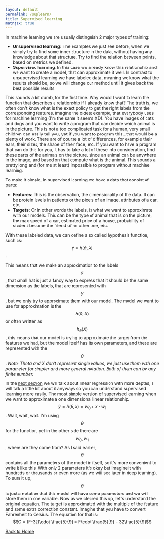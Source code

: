 ```yaml
---
layout: default
permalink: /suplearn/
title: Supervised learning
mathjax: true
---
```


<script src="https://polyfill.io/v3/polyfill.min.js?features=es6"></script>
<script id="MathJax-script" async
        src="https://cdn.jsdelivr.net/npm/mathjax@3/es5/tex-mml-chtml.js">
</script>

In machine learning we are usually distinguish 2 major types of training:
- **Unsupervised learning**: The examples we just see before, when we simply try to find some inner structure in the data, without having any knowledge about that structure. Try to find the relation between points, based on metrics we defined.  
- **Supervised learning**: In this case we already know this relationship and we want to create a model, that can approximate it well. In contrast to unsupervised learning we have labeled data, meaning we know what the results should be, so we will change our method until it gives back the best possible results.  

This sounds a bit dumb, for the first time. Why would I want to learn the function that describes a relationship if I already know that? The truth is, we often don't know what is the exact policy to get the right labels from the corresponding features. Imagine the oldest example, that everybody uses for machine learning (I'm the same it seems XD). You have images of cats and dogs and you want to write a program that can decide which animal is in the picture. This is not a too complicated task for a human, very small children can easily tell you, yet if you want to program this...that would be a plenty of work. There are of course a lot of differences, for example their ears, their sizes, the shape of their face, etc. If you want to have a program that can do this for you, it has to take a lot of these into consideration, find these parts of the animals on the picture, since an animal can be anywhere in the image, and based on that compute what is the animal. This sounds a pretty long and (for me at least) impossible to program without machine learning.  

To make it simple, in supervised learning we have a data that consist of parts:
- **Features**: This is the observation, the dimensionality of the data. It can be protein levels in patients or the pixels of an image, attributes of a car, etc.  
- **Targets**: Or in other words the labels, is what we want to approximate with our models. This can be the type of animal that is on the picture, the max speed of a car, estimated price of a house, probability of student become the friend of an other one, etc.  

With these labeled data, we can define a so called hypothesis function, such as:
$$ \hat{y} = h(\theta,X) $$.  

This means that we make an approximation to the labels $$ \hat{y} $$, that small hat is just a fancy way to express that it should be the same dimension as the labels, that are represented with $$ y $$, but we only try to approximate them with our model. The model we want to use for approximation is the $$h(\theta,X)$$ or often written as $$h_{\theta}(X)$$, this means that our model is trying to approximate the target from the features we had, but the model itself has its own parameters, and these are represented with the $$\theta$$.
*Note: Theta and X don't represent single values, we just use them with one parameter for simpler and more general notation. Both of them can be any finite number.*  

In the [next section](/linreg/) we will talk about linear regression with more depths, I will talk a little bit about it anyways so you can understand supervised learning more easily. The most simple version of supervised learning when we want to approximate a one dimensional linear relationship.  
$$\hat{y} = h(\theta,x) = w_0 + x \cdot w_1 $$.
Wait, wait, wait. I'm using $$\theta$$ for the function, yet in the other side there are $$w_0,w_1$$, where are they come from? As I said earlier, $$\theta$$ contains all the parameters of the model in itself, so it's more convenient to write it like this. With only 2 parameters it's okay but imagine it with hundreds or thousands or even more (as we will see later in deep learning). To sum it up, $$\theta$$ is just a notation that this model will have some parameters and we will store them in one variable. Now as we cleared this up, let's understand the original equation. The target is approximated with the multiple of the feature and some extra correction constant. Imagine that you have to convert Fahrenheit to Celsius. The equation for that is:
$$C = (F-32)\cdot \frac{5}{9} = F\cdot \frac{5}{9} - 32\frac{5}{9}$$

[Back to Home](/)